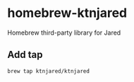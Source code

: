 # homebrew-ktnjared
Homebrew third-party library for Jared

## Add tap

```shell
brew tap ktnjared/ktnjared
```
